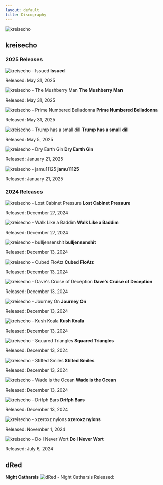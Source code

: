 ```yaml
---
layout: default
title: Discography
---
```


![kreisecho](/img/kreisecho.jpg)

## kreisecho

### 2025 Releases

![kreisecho - Issued](/img/albums/kreisecho_issued.jpg)
**Issued**

Released: May 31, 2025

![kreisecho - The Mushberry Man](/img/albums/kreisecho_the-mushberry-man.jpg)
**The Mushberry Man**

Released: May 31, 2025

![kreisecho - Prime Numbered Belladonna](/img/albums/kreisecho_prime-numbered-belladonna.jpg)
**Prime Numbered Belladonna**

Released: May 31, 2025

![kreisecho - Trump has a small dill](/img/albums/kreisecho_trump-has-a-small-dill.jpg)
**Trump has a small dill**

Released: May 5, 2025

![kreisecho - Dry Earth Gin](/img/albums/kreisecho_dry-earth-gin.jpg)
**Dry Earth Gin**

Released: January 21, 2025

![kreisecho - jamu11125](/img/albums/kreisecho_jamu11125.jpg)
**jamu11125**

Released: January 21, 2025

### 2024 Releases

![kreisecho - Lost Cabinet Pressure](/img/albums/kreisecho_lost-cabinet-pressure.jpg)
**Lost Cabinet Pressure**

Released: December 27, 2024

![kreisecho - Walk Like a Baddim](/img/albums/kreisecho_walk-like-a-baddim.jpg)
**Walk Like a Baddim**

Released: December 27, 2024

![kreisecho - bulljensenshit](/img/albums/kreisecho_bulljensenshit.jpg)
**bulljensenshit**

Released: December 13, 2024

![kreisecho - Cubed FloAtz](/img/albums/kreisecho_cubed-floatz.jpg)
**Cubed FloAtz**

Released: December 13, 2024

![kreisecho - Dave's Cruise of Deception](/img/albums/kreisecho_daves-cruise-of-deception.jpg)
**Dave's Cruise of Deception**

Released: December 13, 2024

![kreisecho - Journey On](/img/albums/kreisecho_journey-on.jpg)
**Journey On**

Released: December 13, 2024

![kreisecho - Kush Koala](/img/albums/kreisecho_kush-koala.jpg)
**Kush Koala**

Released: December 13, 2024

![kreisecho - Squared Triangles](/img/albums/kreisecho_squared-triangles.jpg)
**Squared Triangles**

Released: December 13, 2024

![kreisecho - Stilted Smiles](/img/albums/kreisecho_stilted-smiles.jpg)
**Stilted Smiles**

Released: December 13, 2024

![kreisecho - Wade is the Ocean](/img/albums/kreisecho_wade-is-the-ocean.jpg)
**Wade is the Ocean**

Released: December 13, 2024

![kreisecho - Drifph Bars](/img/albums/kreisecho_drifph-bars.jpg)
**Drifph Bars**

Released: December 13, 2024

![kreisecho - xzeroxz nylons](/img/albums/kreisecho_xzeroxz-nylons.jpg)
**xzeroxz nylons**

Released: November 1, 2024

![kreisecho - Do I Never Wort](/img/albums/kreisecho_do-i-never-wort.jpg)
**Do I Never Wort**

Released: July 6, 2024

## dRed

**Night Catharsis**
![dRed - Night Catharsis](/img/albums/dred_night-catharsis.jpg)
Released: 



